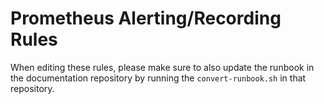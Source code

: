 # Prometheus Alerting/Recording Rules

When editing these rules, please make sure to also update the
runbook in the documentation repository by running the
`convert-runbook.sh` in that repository.
